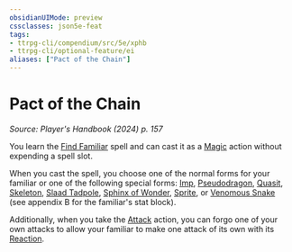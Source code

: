 ```yaml
---
obsidianUIMode: preview
cssclasses: json5e-feat
tags:
- ttrpg-cli/compendium/src/5e/xphb
- ttrpg-cli/optional-feature/ei
aliases: ["Pact of the Chain"]
---
```

# Pact of the Chain
*Source: Player's Handbook (2024) p. 157*  

You learn the [Find Familiar](3-Mechanics/CLI/spells/find-familiar-xphb.md) spell and can cast it as a [Magic](3-Mechanics/CLI/rules/actions.md#Magic) action without expending a spell slot.

When you cast the spell, you choose one of the normal forms for your familiar or one of the following special forms: [Imp](3-Mechanics/CLI/bestiary/fiend/imp-xphb.md), [Pseudodragon](3-Mechanics/CLI/bestiary/dragon/pseudodragon-xphb.md), [Quasit](3-Mechanics/CLI/bestiary/fiend/quasit-xphb.md), [Skeleton](3-Mechanics/CLI/bestiary/undead/skeleton-xphb.md), [Slaad Tadpole](3-Mechanics/CLI/bestiary/aberration/slaad-tadpole-xphb.md), [Sphinx of Wonder](3-Mechanics/CLI/bestiary/celestial/sphinx-of-wonder-xphb.md), [Sprite](3-Mechanics/CLI/bestiary/fey/sprite-xphb.md), or [Venomous Snake](3-Mechanics/CLI/bestiary/beast/venomous-snake-xphb.md) (see appendix B for the familiar's stat block).

Additionally, when you take the [Attack](3-Mechanics/CLI/rules/actions.md#Attack) action, you can forgo one of your own attacks to allow your familiar to make one attack of its own with its [Reaction](3-Mechanics/CLI/rules/variant-rules/reaction-xphb.md).
